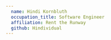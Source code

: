 ```yaml
---
  name: Hindi Kornbluth
  occupation_title: Software Engineer
  affiliation: Rent the Runway
  github: Hindividual
---
```

